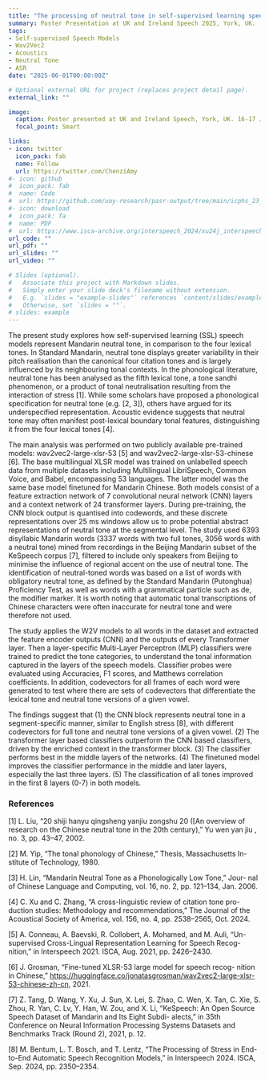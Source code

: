 ```yaml
---
title: "The processing of neutral tone in self-supervised learning speech models"
summary: Poster Presentation at UK and Ireland Speech 2025, York, UK.
tags:
- Self-supervised Speech Models
- Wav2Vec2
- Acoustics
- Neutral Tone
- ASR
date: "2025-06-01T00:00:00Z"

# Optional external URL for project (replaces project detail page).
external_link: ""

image:
  caption: Poster presented at UK and Ireland Speech, York, UK. 16-17 June 2025.
  focal_point: Smart

links:
- icon: twitter
  icon_pack: fab
  name: Follow
  url: https://twitter.com/ChenziAmy
#- icon: github
#  icon_pack: fab
#  name: Code
#  url: https://github.com/uoy-research/pasr-output/tree/main/icphs_23_voicequality
#- icon: download
#  icon_pack: fa
#  name: PDF
#  url: https://www.isca-archive.org/interspeech_2024/xu24j_interspeech.pdf
url_code: ""
url_pdf: ""
url_slides: ""
url_video: ""

# Slides (optional).
#   Associate this project with Markdown slides.
#   Simply enter your slide deck's filename without extension.
#   E.g. `slides = "example-slides"` references `content/slides/example-slides.md`.
#   Otherwise, set `slides = ""`.
# slides: example
---
```


The present study explores how self-supervised learning (SSL) speech models 
represent Mandarin neutral tone, in comparison to
the four lexical tones. In Standard Mandarin, neutral tone displays greater variability 
in their pitch realisation than the canonical four
citation tones and is largely influenced by its neighbouring tonal
contexts. In the phonological literature, neutral tone has been analysed as the fifth lexical tone, 
a tone sandhi phenomenon, or a product of tonal neutralisation resulting from the interaction of stress [1].
While some scholars have proposed a phonological specification for
neutral tone (e.g. [2, 3]), others have argued for its underspecified
representation. Acoustic evidence suggests that neutral tone may
often manifest post-lexical boundary tonal features, distinguishing
it from the four lexical tones [4].

The main analysis was performed on two publicly available pre-trained models: 
wav2vec2-large-xlsr-53 [5] and wav2vec2-large-xlsr-53-chinese [6]. 
The base multilingual XLSR model was trained
on unlabelled speech data from multiple datasets including Multilingual LibriSpeech, 
Common Voice, and Babel, encompassing 53
languages. The latter model was the same base model finetuned for
Mandarin Chinese. Both models consist of a feature extraction network of 
7 convolutional neural network (CNN) layers and a context
network of 24 transformer layers. During pre-training, the CNN
block output is quantised into codewords, and these discrete representations 
over 25 ms windows allow us to probe potential abstract
representations of neutral tone at the segmental level. The study
used 6393 disyllabic Mandarin words (3337 words with two full
tones, 3056 words with a neutral tone) mined from recordings in
the Beijing Mandarin subset of the KeSpeech corpus [7], filtered
to include only speakers from Beijing to minimise the influence of
regional accent on the use of neutral tone. The identification of
neutral-toned words was based on a list of words with obligatory
neutral tone, as defined by the Standard Mandarin (Putonghua) Proficiency Test, 
as well as words with a grammatical particle such as
de, the modifier marker. It is worth noting that automatic tonal transcriptions of 
Chinese characters were often inaccurate for neutral
tone and were therefore not used.

The study applies the W2V models to all words in the dataset
and extracted the feature encoder outputs (CNN) and the outputs of
every Transformer layer. Then a layer-specific Multi-Layer Perceptron (MLP) classifiers were trained to predict the tone categories,
to understand the tonal information captured in the layers of the
speech models. Classifier probes were evaluated using Accuracies,
F1 scores, and Matthews correlation coefficients. In addition, codevectors 
for all frames of each word were generated to test where
there are sets of codevectors that differentiate the lexical tone and
neutral tone versions of a given vowel.

The findings suggest that (1) the CNN block represents neutral
tone in a segment-specific manner, similar to English
stress [8], with different codevectors for full tone and neutral tone
versions of a given vowel. (2) The transformer layer based classifiers outperform the CNN based classifiers, driven by the enriched
context in the transformer block. (3) The classifier performs best
in the middle layers of the networks. (4) The finetuned
model improves the classifier performance in the middle and later
layers, especially the last three layers. (5) The classification of all
tones improved in the first 8 layers (0-7) in both models.

### References

[1] L. Liu, “20 shiji hanyu qingsheng yanjiu zongshu 20 ([An overview of
research on the Chinese neutral tone in the 20th century),” Yu wen yan
jiu , no. 3, pp. 43–47, 2002.

[2] M. Yip, “The tonal phonology of Chinese,” Thesis, Massachusetts In-
stitute of Technology, 1980.

[3] H. Lin, “Mandarin Neutral Tone as a Phonologically Low Tone,” Jour-
nal of Chinese Language and Computing, vol. 16, no. 2, pp. 121–134,
Jan. 2006.

[4] C. Xu and C. Zhang, “A cross-linguistic review of citation tone pro-
duction studies: Methodology and recommendations,” The Journal of
the Acoustical Society of America, vol. 156, no. 4, pp. 2538–2565, Oct.
2024.

[5] A. Conneau, A. Baevski, R. Collobert, A. Mohamed, and M. Auli, “Un-
supervised Cross-Lingual Representation Learning for Speech Recog-
nition,” in Interspeech 2021. ISCA, Aug. 2021, pp. 2426–2430.

[6] J. Grosman, “Fine-tuned XLSR-53 large model for speech recog-
nition in Chinese,” https://huggingface.co/jonatasgrosman/wav2vec2-large-xlsr-53-chinese-zh-cn, 2021.

[7] Z. Tang, D. Wang, Y. Xu, J. Sun, X. Lei, S. Zhao, C. Wen, X. Tan,
C. Xie, S. Zhou, R. Yan, C. Lv, Y. Han, W. Zou, and X. Li, “KeSpeech:
An Open Source Speech Dataset of Mandarin and Its Eight Subdi-
alects,” in 35th Conference on Neural Information Processing Systems
Datasets and Benchmarks Track (Round 2), 2021, p. 12.

[8] M. Bentum, L. T. Bosch, and T. Lentz, “The Processing of Stress in
End-to-End Automatic Speech Recognition Models,” in Interspeech
2024. ISCA, Sep. 2024, pp. 2350–2354.
